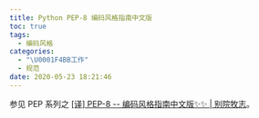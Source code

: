 ```yaml
---
title: Python PEP-8 编码风格指南中文版
toc: true
tags:
  - 编码风格
categories:
  - "\U0001F4BB工作"
  - 规范
date: 2020-05-23 18:21:46
---
```


参见 PEP 系列之 [[译] PEP-8 -- 编码风格指南中文版✨✨ | 别院牧志](https://wiki.masantu.com/wiki/%F0%9F%92%BB%E5%B7%A5%E4%BD%9C/%F0%9F%90%8DPython/PEP/pep-0008/)。
